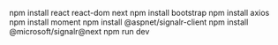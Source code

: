 npm install react react-dom next
npm install bootstrap
npm install axios
npm install moment
npm install @aspnet/signalr-client
npm install @microsoft/signalr@next
npm run dev
